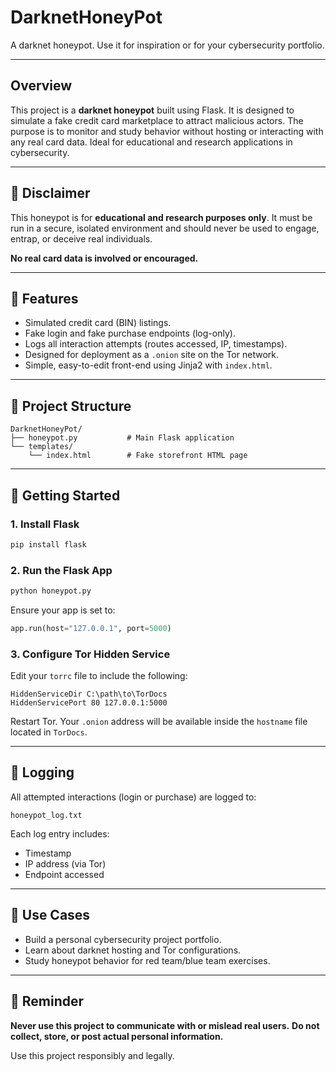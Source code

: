 # DarknetHoneyPot
A darknet honeypot. Use it for inspiration or for your cybersecurity portfolio.

---

## Overview

This project is a **darknet honeypot** built using Flask. It is designed to simulate a fake credit card marketplace to attract malicious actors. The purpose is to monitor and study behavior without hosting or interacting with any real card data. Ideal for educational and research applications in cybersecurity.

---

## 🚨 Disclaimer

This honeypot is for **educational and research purposes only**. It must be run in a secure, isolated environment and should never be used to engage, entrap, or deceive real individuals.

**No real card data is involved or encouraged.**

---

## 🔧 Features

- Simulated credit card (BIN) listings.
- Fake login and fake purchase endpoints (log-only).
- Logs all interaction attempts (routes accessed, IP, timestamps).
- Designed for deployment as a `.onion` site on the Tor network.
- Simple, easy-to-edit front-end using Jinja2 with `index.html`.

---

## 📁 Project Structure

```
DarknetHoneyPot/
├── honeypot.py           # Main Flask application
└── templates/
    └── index.html        # Fake storefront HTML page
```

---

## 🚀 Getting Started

### 1. Install Flask

```bash
pip install flask
```

### 2. Run the Flask App

```bash
python honeypot.py
```

Ensure your app is set to:

```python
app.run(host="127.0.0.1", port=5000)
```

### 3. Configure Tor Hidden Service

Edit your `torrc` file to include the following:

```
HiddenServiceDir C:\path\to\TorDocs
HiddenServicePort 80 127.0.0.1:5000
```

Restart Tor. Your `.onion` address will be available inside the `hostname` file located in `TorDocs`.

---

## 📜 Logging

All attempted interactions (login or purchase) are logged to:

```
honeypot_log.txt
```

Each log entry includes:
- Timestamp
- IP address (via Tor)
- Endpoint accessed

---

## 📘 Use Cases

- Build a personal cybersecurity project portfolio.
- Learn about darknet hosting and Tor configurations.
- Study honeypot behavior for red team/blue team exercises.

---

## 🛑 Reminder

**Never use this project to communicate with or mislead real users.**
**Do not collect, store, or post actual personal information.**

Use this project responsibly and legally.

